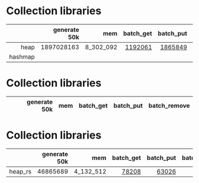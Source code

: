 
# Collection libraries

| |generate 50k|mem|batch_get|batch_put|batch_remove|
|--:|--:|--:|--:|--:|--:|
|heap|1897028163|8_302_092|[1192061](heap_get.svg)|[1865849](heap_put.svg)|[1192951](heap_remove.svg)|
|hashmap|
# Collection libraries

| |generate 50k|mem|batch_get|batch_put|batch_remove|
|--:|--:|--:|--:|--:|--:|

# Collection libraries

| |generate 50k|mem|batch_get|batch_put|batch_remove|
|--:|--:|--:|--:|--:|--:|
|heap_rs|46865689|4_132_512|[78208](heap_rs_get.svg)|[63026](heap_rs_put.svg)|[78180](heap_rs_remove.svg)|
